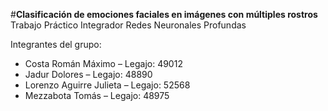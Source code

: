 #**Clasificación de emociones faciales en imágenes con múltiples rostros**
Trabajo Práctico Integrador Redes Neuronales Profundas

Integrantes del grupo:
- Costa Román Máximo – Legajo: 49012
- Jadur Dolores – Legajo: 48890
- Lorenzo Aguirre Julieta – Legajo: 52568
- Mezzabota Tomás – Legajo: 48975
